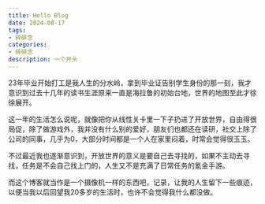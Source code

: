 ```yaml
---
title: Hello Blog
date: 2024-08-17 
tags: 
- 碎碎念
categories: 
- 碎碎念
description: 一个开头
---
```


23年毕业开始打工是我人生的分水岭，拿到毕业证告别学生身份的那一刻，我才意识到过去十几年的读书生涯原来一直是海拉鲁的初始台地，世界的地图至此才徐徐展开。

这一年的生活怎么说呢，就像把你从线性关卡里一下子扔进了开放世界，自由得很局促，除了做游戏外，我并没有什么别的爱好，朋友们也都还在读研，社交上除了公司的同事，几乎为0，大部分时间都是一个人在家里闷着，时常会觉得很玉玉。

不过最近我也逐渐意识到，开放世界的意义是要自己去寻找的，如果不主动去寻找，任务是不会自己找上门的，人生又不是充满了日常任务的氪金手游。

而这个博客就当作是一个摄像机一样的东西吧，记录，让我的人生留下一些痕迹，以便当我以后回望我20多岁的生活时，也许不会觉得我什么都没做。

